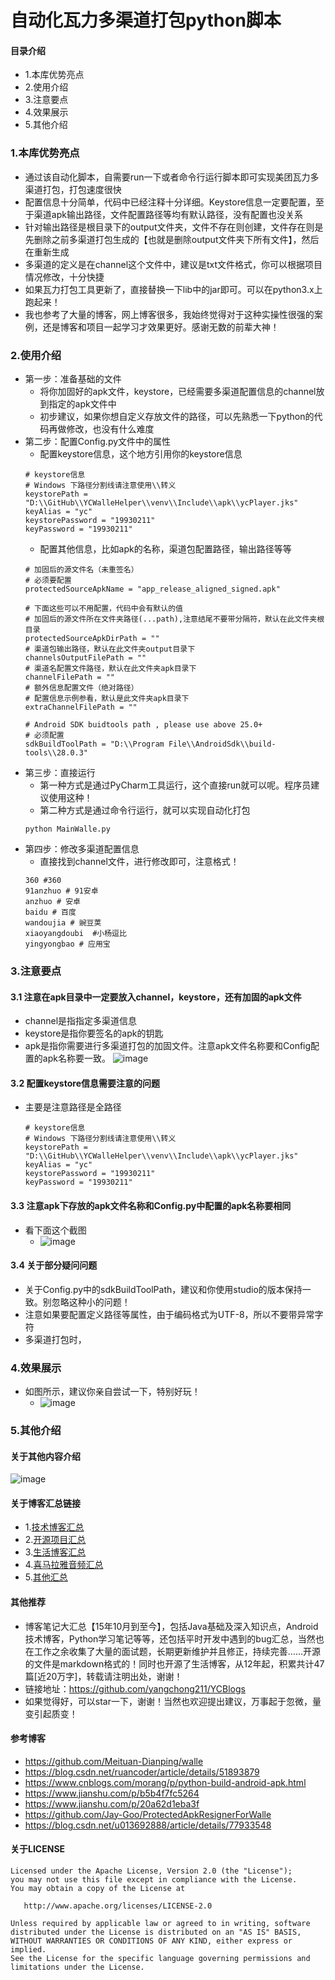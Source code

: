 # 自动化瓦力多渠道打包python脚本
#### 目录介绍
- 1.本库优势亮点
- 2.使用介绍
- 3.注意要点
- 4.效果展示
- 5.其他介绍


### 1.本库优势亮点
- 通过该自动化脚本，自需要run一下或者命令行运行脚本即可实现美团瓦力多渠道打包，打包速度很快
- 配置信息十分简单，代码中已经注释十分详细。Keystore信息一定要配置，至于渠道apk输出路径，文件配置路径等均有默认路径，没有配置也没关系
- 针对输出路径是根目录下的output文件夹，文件不存在则创建，文件存在则是先删除之前多渠道打包生成的【也就是删除output文件夹下所有文件】，然后在重新生成
- 多渠道的定义是在channel这个文件中，建议是txt文件格式，你可以根据项目情况修改，十分快捷
- 如果瓦力打包工具更新了，直接替换一下lib中的jar即可。可以在python3.x上跑起来！
- 我也参考了大量的博客，网上博客很多，我始终觉得对于这种实操性很强的案例，还是博客和项目一起学习才效果更好。感谢无数的前辈大神！


### 2.使用介绍
- 第一步：准备基础的文件
    - 将你加固好的apk文件，keystore，已经需要多渠道配置信息的channel放到指定的apk文件中
    - 初步建议，如果你想自定义存放文件的路径，可以先熟悉一下python的代码再做修改，也没有什么难度
- 第二步：配置Config.py文件中的属性
    - 配置keystore信息，这个地方引用你的keystore信息
    ```
    # keystore信息
    # Windows 下路径分割线请注意使用\\转义
    keystorePath = "D:\\GitHub\\YCWalleHelper\\venv\\Include\\apk\\ycPlayer.jks"
    keyAlias = "yc"
    keystorePassword = "19930211"
    keyPassword = "19930211"
    ```
    - 配置其他信息，比如apk的名称，渠道包配置路径，输出路径等等
    ```
    # 加固后的源文件名（未重签名）
    # 必须要配置
    protectedSourceApkName = "app_release_aligned_signed.apk"
    
    # 下面这些可以不用配置，代码中会有默认的值
    # 加固后的源文件所在文件夹路径(...path),注意结尾不要带分隔符，默认在此文件夹根目录
    protectedSourceApkDirPath = ""
    # 渠道包输出路径，默认在此文件夹output目录下
    channelsOutputFilePath = ""
    # 渠道名配置文件路径，默认在此文件夹apk目录下
    channelFilePath = ""
    # 额外信息配置文件（绝对路径）
    # 配置信息示例参看，默认是此文件夹apk目录下
    extraChannelFilePath = ""
    
    # Android SDK buidtools path , please use above 25.0+
    # 必须配置
    sdkBuildToolPath = "D:\\Program File\\AndroidSdk\\build-tools\\28.0.3"
    ```
- 第三步：直接运行
    - 第一种方式是通过PyCharm工具运行，这个直接run就可以呢。程序员建议使用这种！
    - 第二种方式是通过命令行运行，就可以实现自动化打包
    ```
    python MainWalle.py
    ```
- 第四步：修改多渠道配置信息
    - 直接找到channel文件，进行修改即可，注意格式！
    ```
    360 #360
    91anzhuo # 91安卓
    anzhuo # 安卓
    baidu # 百度
    wandoujia # 豌豆荚
    xiaoyangdoubi  #小杨逗比
    yingyongbao # 应用宝
    ```


### 3.注意要点
#### 3.1 注意在apk目录中一定要放入channel，keystore，还有加固的apk文件
- channel是指指定多渠道信息
- keystore是指你要签名的apk的钥匙
- apk是指你需要进行多渠道打包的加固文件。注意apk文件名称要和Config配置的apk名称要一致。
![image](https://upload-images.jianshu.io/upload_images/4432347-3a913bde5954e050.png?imageMogr2/auto-orient/strip%7CimageView2/2/w/1240)



#### 3.2 配置keystore信息需要注意的问题
- 主要是注意路径是全路径
    ```
    # keystore信息
    # Windows 下路径分割线请注意使用\\转义
    keystorePath = "D:\\GitHub\\YCWalleHelper\\venv\\Include\\apk\\ycPlayer.jks"
    keyAlias = "yc"
    keystorePassword = "19930211"
    keyPassword = "19930211"
    ```

#### 3.3 注意apk下存放的apk文件名称和Config.py中配置的apk名称要相同
- 看下面这个截图
    - ![image](https://upload-images.jianshu.io/upload_images/4432347-4dc2070255be196c.png?imageMogr2/auto-orient/strip%7CimageView2/2/w/1240)


#### 3.4 关于部分疑问问题
- 关于Config.py中的sdkBuildToolPath，建议和你使用studio的版本保持一致。别忽略这种小的问题！
- 注意如果要配置定义路径等属性，由于编码格式为UTF-8，所以不要带异常字符
- 多渠道打包时，


### 4.效果展示
- 如图所示，建议你亲自尝试一下，特别好玩！
    - ![image](https://upload-images.jianshu.io/upload_images/4432347-24c01dbbf68d1166.png?imageMogr2/auto-orient/strip%7CimageView2/2/w/1240)


### 5.其他介绍
#### 关于其他内容介绍
![image](https://upload-images.jianshu.io/upload_images/4432347-7100c8e5a455c3ee.jpg?imageMogr2/auto-orient/strip%7CimageView2/2/w/1240)


#### 关于博客汇总链接
- 1.[技术博客汇总](https://www.jianshu.com/p/614cb839182c)
- 2.[开源项目汇总](https://blog.csdn.net/m0_37700275/article/details/80863574)
- 3.[生活博客汇总](https://blog.csdn.net/m0_37700275/article/details/79832978)
- 4.[喜马拉雅音频汇总](https://www.jianshu.com/p/f665de16d1eb)
- 5.[其他汇总](https://www.jianshu.com/p/53017c3fc75d)


#### 其他推荐
- 博客笔记大汇总【15年10月到至今】，包括Java基础及深入知识点，Android技术博客，Python学习笔记等等，还包括平时开发中遇到的bug汇总，当然也在工作之余收集了大量的面试题，长期更新维护并且修正，持续完善……开源的文件是markdown格式的！同时也开源了生活博客，从12年起，积累共计47篇[近20万字]，转载请注明出处，谢谢！
- 链接地址：https://github.com/yangchong211/YCBlogs
- 如果觉得好，可以star一下，谢谢！当然也欢迎提出建议，万事起于忽微，量变引起质变！


#### 参考博客
- https://github.com/Meituan-Dianping/walle
- https://blog.csdn.net/ruancoder/article/details/51893879
- https://www.cnblogs.com/morang/p/python-build-android-apk.html
- https://www.jianshu.com/p/b5b4f7fc5264
- https://www.jianshu.com/p/20a62d1eba3f
- https://github.com/Jay-Goo/ProtectedApkResignerForWalle
- https://blog.csdn.net/u013692888/article/details/77933548



#### 关于LICENSE
```
Licensed under the Apache License, Version 2.0 (the "License");
you may not use this file except in compliance with the License.
You may obtain a copy of the License at

   http://www.apache.org/licenses/LICENSE-2.0

Unless required by applicable law or agreed to in writing, software
distributed under the License is distributed on an "AS IS" BASIS,
WITHOUT WARRANTIES OR CONDITIONS OF ANY KIND, either express or implied.
See the License for the specific language governing permissions and
limitations under the License.
```



















